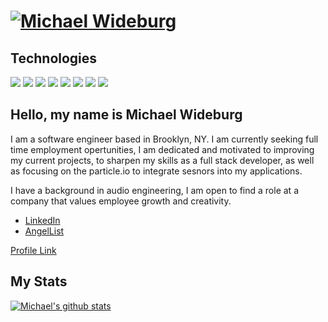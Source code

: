 # [![Michael Wideburg](https://raw.githubusercontent.com/mwideburg/michael_wideburg_portfolio/main/assets/img/profile_banner.jpg)](https://www.michaelwideburg.com)


## Technologies
![](https://img.shields.io/badge/OS-iOS-informational?style=flat&logo=apple&logoColor=white&color=2bbc8a)
![](https://img.shields.io/badge/CODE-Javascript-informational?style=flat&logo=javascript&logoColor=white&color=2bbc8a)
![](https://img.shields.io/badge/CODE-Ruby-informational?style=flat&logo=ruby&logoColor=white&color=2bbc8a)
![](https://img.shields.io/badge/TOOLS-Node-informational?style=flat&logo=node-dot-js&logoColor=white&color=2bbc8a)
![](https://img.shields.io/badge/TOOLS-PostSql-informational?style=flat&logo=postgresql&logoColor=white&color=2bbc8a)
![](https://img.shields.io/badge/TOOLS-MongoDB-informational?style=flat&logo=mongodb&logoColor=white&color=2bbc8a)
![](https://img.shields.io/badge/TOOLS-Rails-informational?style=flat&logo=rubyonrails&logoColor=white&color=2bbc8a)
![](https://img.shields.io/badge/TOOLS-Redux-informational?style=flat&logo=redux&logoColor=white&color=2bbc8a)

## Hello, my name is Michael Wideburg
I am a software engineer based in Brooklyn, NY. I am currently seeking full time employment opertunities, I am dedicated and motivated to improving my current projects, to sharpen my skills as a full stack developer, as well as focusing on the particle.io to integrate sesnors into my applications.

I have a background in audio engineering, I am open to find a role at a company that values employee growth and creativity.

- [LinkedIn](https://www.linkedin.com/in/michael-wideburg-01331b34/)
- [AngelList](https://angel.co/u/michael-wideburg-1)

<a href="https://mwideburg.github.io/"> Profile Link </a>

## My Stats
[![Michael's github stats](https://github-readme-stats.vercel.app/api?username=mwideburg&theme=dark&show_icons=true)](https://github.com/mwideburg/github-readme-stats)

